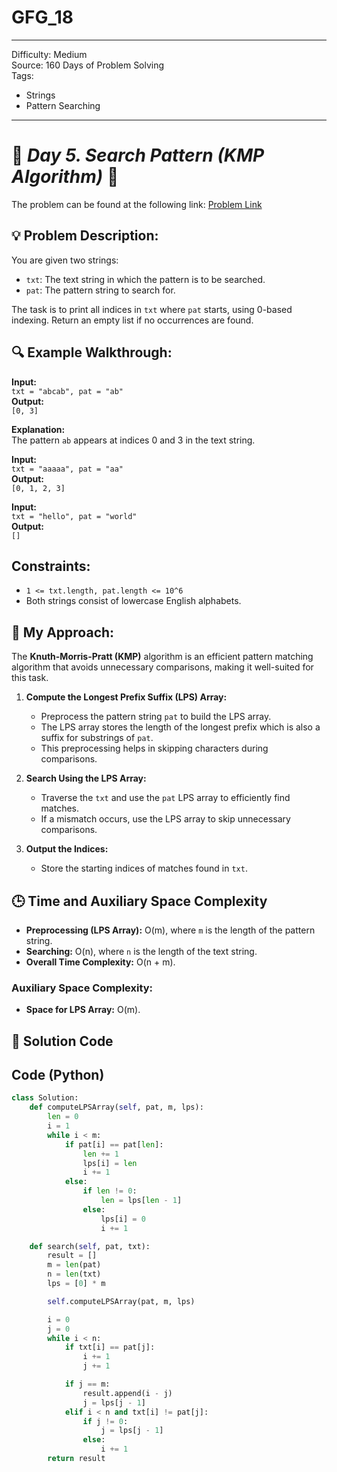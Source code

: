 # GFG_18
---
Difficulty: Medium  
Source: 160 Days of Problem Solving  
Tags:
  - Strings
  - Pattern Searching  
---

# 🚀 _Day 5. Search Pattern (KMP Algorithm)_ 🧠

The problem can be found at the following link: [Problem Link](https://www.geeksforgeeks.org/batch/gfg-160-problems/track/string-gfg-160/problem/search-pattern0205)


## 💡 **Problem Description:**

You are given two strings:  
- `txt`: The text string in which the pattern is to be searched.  
- `pat`: The pattern string to search for.  

The task is to print all indices in `txt` where `pat` starts, using 0-based indexing. Return an empty list if no occurrences are found.



## 🔍 **Example Walkthrough:**

**Input:**  
`txt = "abcab", pat = "ab"`  
**Output:**  
`[0, 3]`  

**Explanation:**  
The pattern `ab` appears at indices 0 and 3 in the text string.

**Input:**  
`txt = "aaaaa", pat = "aa"`  
**Output:**  
`[0, 1, 2, 3]`

**Input:**  
`txt = "hello", pat = "world"`  
**Output:**  
`[]`



## Constraints:
- `1 <= txt.length, pat.length <= 10^6`
- Both strings consist of lowercase English alphabets.



## 🎯 **My Approach:**

The **Knuth-Morris-Pratt (KMP)** algorithm is an efficient pattern matching algorithm that avoids unnecessary comparisons, making it well-suited for this task.

1. **Compute the Longest Prefix Suffix (LPS) Array:**  
   - Preprocess the pattern string `pat` to build the LPS array.  
   - The LPS array stores the length of the longest prefix which is also a suffix for substrings of `pat`.  
   - This preprocessing helps in skipping characters during comparisons.

2. **Search Using the LPS Array:**  
   - Traverse the `txt` and use the `pat` LPS array to efficiently find matches.  
   - If a mismatch occurs, use the LPS array to skip unnecessary comparisons.

3. **Output the Indices:**  
   - Store the starting indices of matches found in `txt`.  



## 🕒 **Time and Auxiliary Space Complexity** 

- **Preprocessing (LPS Array):** O(m), where `m` is the length of the pattern string.  
- **Searching:** O(n), where `n` is the length of the text string.  
- **Overall Time Complexity:** O(n + m).  

### Auxiliary Space Complexity:
- **Space for LPS Array:** O(m).  

## 📝 **Solution Code**
## Code (Python)

```python
class Solution:
    def computeLPSArray(self, pat, m, lps):
        len = 0
        i = 1
        while i < m:
            if pat[i] == pat[len]:
                len += 1
                lps[i] = len
                i += 1
            else:
                if len != 0:
                    len = lps[len - 1]
                else:
                    lps[i] = 0
                    i += 1

    def search(self, pat, txt):
        result = []
        m = len(pat)
        n = len(txt)
        lps = [0] * m

        self.computeLPSArray(pat, m, lps)

        i = 0
        j = 0
        while i < n:
            if txt[i] == pat[j]:
                i += 1
                j += 1

            if j == m:
                result.append(i - j)
                j = lps[j - 1]
            elif i < n and txt[i] != pat[j]:
                if j != 0:
                    j = lps[j - 1]
                else:
                    i += 1
        return result
```
